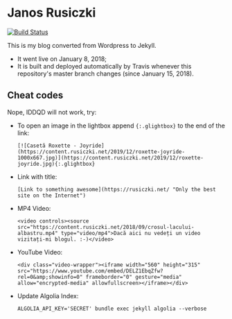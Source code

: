 Janos Rusiczki
==============
[![Build Status](https://img.shields.io/travis/janosrusiczki/janosrusiczki/master.svg?style=for-the-badge)](https://travis-ci.org/janosrusiczki/janosrusiczki)

This is my blog converted from Wordpress to Jekyll.

* It went live on January 8, 2018;
* It is built and deployed automatically by Travis whenever this repository's master branch changes (since January 15, 2018).

## Cheat codes

Nope, IDDQD will not work, try:

* To open an image in the lightbox append `{:.glightbox}` to the end of the link:

  `[![Casetă Roxette - Joyride](https://content.rusiczki.net/2019/12/roxette-joyride-1000x667.jpg)](https://content.rusiczki.net/2019/12/roxette-joyride.jpg){:.glightbox}`
  
* Link with title:

  `[Link to something awesome](https://rusiczki.net/ "Only the best site on the Internet")`

* MP4 Video:

  `<video controls><source src="https://content.rusiczki.net/2018/09/crosul-lacului-albastru.mp4" type="video/mp4">Dacă aici nu vedeți un video vizitați-mi blogul. :-)</video>`
* YouTube Video:
  
  `<div class="video-wrapper"><iframe width="560" height="315" src="https://www.youtube.com/embed/DELZ1EbqZfw?rel=0&amp;showinfo=0" frameborder="0" gesture="media" allow="encrypted-media" allowfullscreen></iframe></div>`
* Update Algolia Index:

  `ALGOLIA_API_KEY='SECRET' bundle exec jekyll algolia --verbose`
